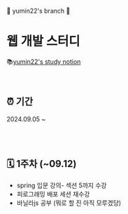 🎉 yumin22's branch 🎉
# 웹 개발 스터디
📚[yumin22's study notion](https://www.notion.so/c32c3e9a16c44584949cb1325ddcf4f5?pvs=4)

<br/>

## ⏰ 기간
2024.09.05 ~

<br/><br/>

## 🗓️ 1주차 (~09.12)
+ spring 입문 강의- 섹션 5까지 수강
+ 피로그래밍 배포 세션 재수강
+ 바닐라js 공부 (뭐로 할 진 아직 모루겠당)
  
